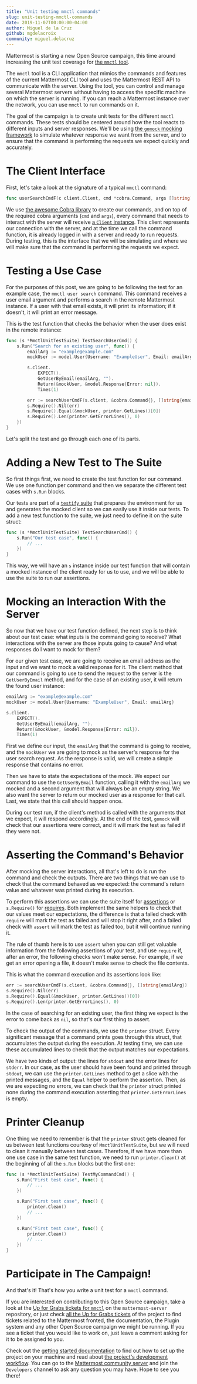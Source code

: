 ```yaml
---
title: "Unit testing mmctl commands"
slug: unit-testing-mmctl-commands
date: 2019-11-07T00:00:00-04:00
author: Miguel de la Cruz
github: mgdelacroix
community: miguel.delacruz
---
```


Mattermost is starting a new Open Source campaign, this time around increasing the unit test coverage for [the `mmctl` tool](https://github.com/mattermost/mmctl).

The `mmctl` tool is a CLI application that mimics the commands and features of the current Mattermost CLI tool and uses the Mattermost REST API to communicate with the server. Using the tool, you can control and manage several Mattermost servers without having to access the specific machine on which the server is running. If you can reach a Mattermost instance over the network, you can use `mmctl` to run commands on it.

The goal of the campaign is to create unit tests for the different `mmctl` commands. These tests should be centered around how the tool reacts to different inputs and server responses. We'll be using [the `gomock` mocking framework](https://github.com/golang/mock) to simulate whatever response we want from the server, and to ensure that the command is performing the requests we expect quickly and accurately.

# The Client Interface

First, let's take a look at the signature of a typical `mmctl` command:

```go
func userSearchCmdF(c client.Client, cmd *cobra.Command, args []string) error { }
```

We use [the awesome Cobra library](https://github.com/spf13/cobra) to create our commands, and on top of the required cobra arguments (`cmd` and `args`), every command that needs to interact with the server will receive [a `Client` instance](https://github.com/mattermost/mmctl/blob/master/client/client.go). This client represents our connection with the server, and at the time we call the command function, it is already logged in with a server and ready to run requests. During testing, this is the interface that we will be simulating and where we will make sure that the command is performing the requests we expect.

# Testing a Use Case

For the purposes of this post, we are going to be following the test for an example case, the `mmctl user search` command. This command receives a user email argument and performs a search in the remote Mattermost instance. If a user with that email exists, it will print its information; if it doesn't, it will print an error message.

This is the test function that checks the behavior when the user does exist in the remote instance:

```go
func (s *MmctlUnitTestSuite) TestSearchUserCmd() {
	s.Run("Search for an existing user", func() {
		emailArg := "example@example.com"
		mockUser := model.User{Username: "ExampleUser", Email: emailArg}

		s.client.
			EXPECT().
			GetUserByEmail(emailArg, "").
			Return(&mockUser, &model.Response{Error: nil}).
			Times(1)

		err := searchUserCmdF(s.client, &cobra.Command{}, []string{emailArg})
		s.Require().Nil(err)
		s.Require().Equal(&mockUser, printer.GetLines()[0])
		s.Require().Len(printer.GetErrorLines(), 0)
	})
}
```

Let's split the test and go through each one of its parts.

# Adding a New Test to The Suite

So first things first, we need to create the test function for our command. We use one function per command and then we separate the different test cases with `s.Run` blocks.

Our tests are part of a [`testify` suite](https://godoc.org/github.com/stretchr/testify/suite) that prepares the environment for us and generates the mocked client so we can easily use it inside our tests. To add a new test function to the suite, we just need to define it on the suite struct:

```go
func (s *MmctlUnitTestSuite) TestSearchUserCmd() {
    s.Run("Our test case", func() {
        // ...
    })
}
```

This way, we will have an `s` instance inside our test function that will contain a mocked instance of the client ready for us to use, and we will be able to use the suite to run our assertions.

# Mocking an Interaction With the Server

So now that we have our test function defined, the next step is to think about our test case: what inputs is the command going to receive? What interactions with the server are those inputs going to cause? And what responses do I want to mock for them?

For our given test case, we are going to receive an email address as the input and we want to mock a valid response for it. The client method that our command is going to use to send the request to the server is the `GetUserByEmail` method, and for the case of an existing user, it will return the found user instance:

```go
emailArg := "example@example.com"
mockUser := model.User{Username: "ExampleUser", Email: emailArg}

s.client.
	EXPECT().
	GetUserByEmail(emailArg, "").
	Return(&mockUser, &model.Response{Error: nil}).
	Times(1)
```

First we define our input, the `emailArg` that the command is going to receive, and the `mockUser` we are going to mock as the server's response for the user search request. As the response is valid, we will create a simple response that contains no error.

Then we have to state the expectations of the mock. We expect our command to use the `GetUserByEmail` function, calling it with the `emailArg` we mocked and a second argument that will always be an empty string. We also want the server to return our mocked user as a response for that call. Last, we state that this call should happen once.

During our test run, if the client's method is called with the arguments that we expect, it will respond accordingly. At the end of the test, `gomock` will check that our assertions were correct, and it will mark the test as failed if they were not.

# Asserting the Command's Behavior

After mocking the server interactions, all that's left to do is run the command and check the outputs. There are two things that we can use to check that the command behaved as we expected: the command's return value and whatever was printed during its execution.

To perform this assertions we can use the suite itself for [assertions](https://godoc.org/github.com/stretchr/testify/assert) or `s.Require()` for [requires](https://godoc.org/github.com/stretchr/testify/require). Both implement the same helpers to check that our values meet our expectations, the difference is that a failed check with `require` will mark the test as failed and will stop it right after, and a failed check with `assert` will mark the test as failed too, but it will continue running it.

The rule of thumb here is to use `assert` when you can still get valuable information from the following assertions of your test, and use `require` if, after an error, the following checks won't make sense. For example, if we get an error opening a file, it doesn't make sense to check the file contents.

This is what the command execution and its assertions look like:

```go
err := searchUserCmdF(s.client, &cobra.Command{}, []string{emailArg})
s.Require().Nil(err)
s.Require().Equal(&mockUser, printer.GetLines()[0])
s.Require().Len(printer.GetErrorLines(), 0)
```

In the case of searching for an existing user, the first thing we expect is the error to come back as `nil`, so that's our first thing to assert.

To check the output of the commands, we use the `printer` struct. Every significant message that a command prints goes through this struct, that accumulates the output during the execution. At testing time, we can use these accumulated lines to check that the output matches our expectations.

We have two kinds of output: the lines for `stdout` and the error lines for `stderr`. In our case, as the user should have been found and printed through `stdout`, we can use the `printer.GetLines` method to get a slice with the printed messages, and the `Equal` helper to perform the assertion. Then, as we are expecting no errors, we can check that the `printer` struct printed none during the command execution asserting that `printer.GetErrorLines` is empty.

# Printer Cleanup

One thing we need to remember is that the `printer` struct gets cleaned for us between test functions courtesy of `MmctlUnitTestSuite`, but we will need to clean it manually between test cases. Therefore, if we have more than one use case in the same test function, we need to run `printer.Clean()` at the beginning of all the `s.Run` blocks but the first one:

```go
func (s *MmctlUnitTestSuite) TestMyCommandCmd() {
    s.Run("First test case", func() {
        // ...
    })

    s.Run("First test case", func() {
        printer.Clean()
        // ...
    })

    s.Run("First test case", func() {
        printer.Clean()
        // ...
    })
}
```

# Participate in The Campaign!

And that's it! That's how you write a unit test for a `mmctl` command.

If you are interested on contributing to this Open Source campaign, take a look at the [Up for Grabs tickets for `mmctl`](https://github.com/mattermost/mattermost-server/issues?q=is%3Aissue+is%3Aopen+label%3A%22Up+For+Grabs%22+label%3AArea%2Fmmtcl) on the `mattermost-server` repository, or just check [all the Up for Grabs tickets](https://github.com/mattermost/mattermost-server/issues?q=is%3Aissue+is%3Aopen+label%3A%22Up+For+Grabs%22) of the project to find tickets related to the Mattermost fronted, the documentation, the Plugin system and any other Open Source campaign we might be running. If you see a ticket that you would like to work on, just leave a comment asking for it to be assigned to you.

Check out the [getting started documentation](https://developers.mattermost.com/contribute/getting-started/) to find out how to set up the project on your machine and read about [the project's development workflow](https://developers.mattermost.com/contribute/server/developer-workflow/). You can go to the [Mattermost community server](community.mattermost.com/) and join the `Developers` channel to ask any question you may have. Hope to see you there!
